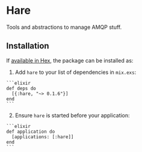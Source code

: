 # Hare

Tools and abstractions to manage AMQP stuff.

## Installation

If [available in Hex](https://hex.pm/docs/publish), the package can be installed as:

  1. Add `hare` to your list of dependencies in `mix.exs`:

    ```elixir
    def deps do
      [{:hare, "~> 0.1.6"}]
    end
    ```

  2. Ensure `hare` is started before your application:

    ```elixir
    def application do
      [applications: [:hare]]
    end
    ```

